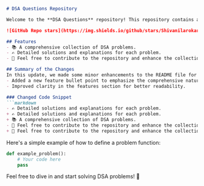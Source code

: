 ```markdown
# DSA Questions Repository

Welcome to the **DSA Questions** repository! This repository contains a collection of Data Structures and Algorithms (DSA) problems designed to help you enhance your coding skills.

![GitHub Repo stars](https://img.shields.io/github/stars/Shivanilarokar/DSA-Questions-) ![GitHub forks](https://img.shields.io/github/forks/Shivanilarokar/DSA-Questions-) ![GitHub issues](https://img.shields.io/github/issues/Shivanilarokar/DSA-Questions-)

## Features
- 📚 A comprehensive collection of DSA problems.
- ✍️ Detailed solutions and explanations for each problem.
- 🚀 Feel free to contribute to the repository and enhance the collection of DSA questions!

## Summary of the Changes
In this update, we made some minor enhancements to the README file for clarity and improved presentation:
- Added a new feature bullet point to emphasize the comprehensive nature of the DSA problems.
- Improved clarity in the features section for better readability.

### Changed Code Snippet
```markdown
- ✍️ Detailed solutions and explanations for each problem.
+ ✍️ Detailed solutions and explanations for each problem.
+ 📚 A comprehensive collection of DSA problems.
- 🚀 Feel free to contribute to the repository and enhance the collection of DSA questions!
+ 🚀 Feel free to contribute to the repository and enhance the collection of DSA questions!
```

Here's a simple example of how to define a problem function:

```python
def example_problem():
    # Your code here
    pass
```

Feel free to dive in and start solving DSA problems! 🚀
```
